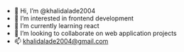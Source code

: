 - 👋 Hi, I’m @khalidalade2004
- 👀 I’m interested in frontend development
- 🌱 I’m currently learning react
- 💞️ I’m looking to collaborate on web application projects
- 📫 khalidalade2004@gmail.com

<!---
khalidalade2004/khalidalade2004 is a ✨ special ✨ repository because its `README.md` (this file) appears on your GitHub profile.
You can click the Preview link to take a look at your changes.
--->
